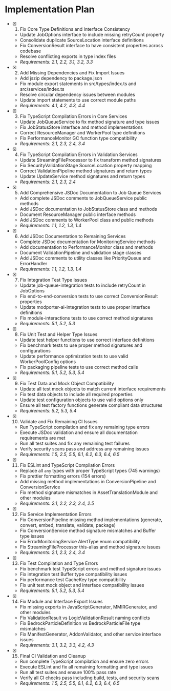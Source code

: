 # Implementation Plan

- [x] 1. Fix Core Type Definitions and Interface Consistency









  - Update JobOptions interface to include missing retryCount property
  - Consolidate duplicate SourceLocation interface definitions
  - Fix ConversionResult interface to have consistent properties across codebase
  - Resolve conflicting exports in type index files
  - _Requirements: 2.1, 2.2, 3.1, 3.2, 3.3_

- [x] 2. Add Missing Dependencies and Fix Import Issues





  - Add jszip dependency to package.json
  - Fix module export statements in src/types/index.ts and src/services/index.ts
  - Resolve circular dependency issues between modules
  - Update import statements to use correct module paths
  - _Requirements: 4.1, 4.2, 4.3, 4.4_

- [x] 3. Fix TypeScript Compilation Errors in Core Services





  - Update JobQueueService to fix method signature and type issues
  - Fix JobStatusStore interface and method implementations
  - Correct ResourceManager and WorkerPool type definitions
  - Fix PerformanceMonitor GC function type compatibility
  - _Requirements: 2.1, 2.3, 2.4, 3.4_

- [x] 4. Fix TypeScript Compilation Errors in Validation Services





  - Update StreamingFileProcessor to fix transform method signatures
  - Fix SecurityValidationStage SourceLocation property mapping
  - Correct ValidationPipeline method signatures and return types
  - Update UpdateService method signatures and return types
  - _Requirements: 2.1, 2.3, 2.4_

- [x] 5. Add Comprehensive JSDoc Documentation to Job Queue Services





  - Add complete JSDoc comments to JobQueueService public methods
  - Add JSDoc documentation to JobStatusStore class and methods
  - Document ResourceManager public interface methods
  - Add JSDoc comments to WorkerPool class and public methods
  - _Requirements: 1.1, 1.2, 1.3, 1.4_

- [x] 6. Add JSDoc Documentation to Remaining Services





  - Complete JSDoc documentation for MonitoringService methods
  - Add documentation to PerformanceMonitor class and methods
  - Document ValidationPipeline and validation stage classes
  - Add JSDoc comments to utility classes like PriorityQueue and ErrorHandler
  - _Requirements: 1.1, 1.2, 1.3, 1.4_

- [x] 7. Fix Integration Test Type Issues





  - Update job-queue-integration tests to include retryCount in JobOptions
  - Fix end-to-end-conversion tests to use correct ConversionResult properties
  - Update modporter-ai-integration tests to use proper interface definitions
  - Fix module-interactions tests to use correct method signatures
  - _Requirements: 5.1, 5.2, 5.3_

- [x] 8. Fix Unit Test and Helper Type Issues





  - Update test helper functions to use correct interface definitions
  - Fix benchmark tests to use proper method signatures and configurations
  - Update performance optimization tests to use valid WorkerPoolConfig options
  - Fix packaging pipeline tests to use correct method calls
  - _Requirements: 5.1, 5.2, 5.3, 5.4_

- [x] 9. Fix Test Data and Mock Object Compatibility





  - Update all test mock objects to match current interface requirements
  - Fix test data objects to include all required properties
  - Update test configuration objects to use valid options only
  - Ensure all test factory functions generate compliant data structures
  - _Requirements: 5.2, 5.3, 5.4_

- [x] 10. Validate and Fix Remaining CI Issues





  - Run TypeScript compilation and fix any remaining type errors
  - Execute JSDoc validation and ensure all documentation requirements are met
  - Run all test suites and fix any remaining test failures
  - Verify security scans pass and address any remaining issues
  - _Requirements: 1.5, 2.5, 5.5, 6.1, 6.2, 6.3, 6.4, 6.5_

- [x] 11. Fix ESLint and TypeScript Compilation Errors







  - Replace all `any` types with proper TypeScript types (745 warnings)
  - Fix prettier formatting errors (154 errors)
  - Add missing method implementations in ConversionPipeline and ConversionService
  - Fix method signature mismatches in AssetTranslationModule and other modules
  - _Requirements: 2.1, 2.2, 2.3, 2.4, 2.5_

- [x] 12. Fix Service Implementation Errors





  - Fix ConversionPipeline missing method implementations (generate, convert, embed, translate, validate, package)
  - Fix ConversionService method signature mismatches and Buffer type issues
  - Fix ErrorMonitoringService AlertType enum compatibility
  - Fix StreamingFileProcessor this-alias and method signature issues
  - _Requirements: 2.1, 2.3, 2.4, 3.4_

- [x] 13. Fix Test Compilation and Type Errors





  - Fix benchmark test TypeScript errors and method signature issues
  - Fix integration test Buffer type compatibility issues
  - Fix performance test CacheKey type compatibility
  - Fix unit test mock object and interface compatibility issues
  - _Requirements: 5.1, 5.2, 5.3, 5.4_

- [x] 14. Fix Module and Interface Export Issues





  - Fix missing exports in JavaScriptGenerator, MMIRGenerator, and other modules
  - Fix ValidationResult vs LogicValidationResult naming conflicts
  - Fix BedrockParticleDefinition vs BedrockParticleFile type mismatches
  - Fix ManifestGenerator, AddonValidator, and other service interface issues
  - _Requirements: 3.1, 3.2, 3.3, 4.2, 4.3_

- [x] 15. Final CI Validation and Cleanup





  - Run complete TypeScript compilation and ensure zero errors
  - Execute ESLint and fix all remaining formatting and type issues
  - Run all test suites and ensure 100% pass rate
  - Verify all CI checks pass including build, tests, and security scans
  - _Requirements: 1.5, 2.5, 5.5, 6.1, 6.2, 6.3, 6.4, 6.5_